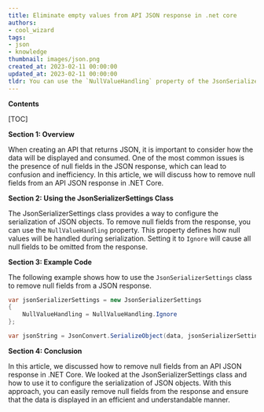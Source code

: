 ```yaml
---
title: Eliminate empty values from API JSON response in .net core
authors:
- cool_wizard
tags:
- json
- knowledge
thumbnail: images/json.png
created_at: 2023-02-11 00:00:00
updated_at: 2023-02-11 00:00:00
tldr: You can use the `NullValueHandling` property of the JsonSerializerSettings class to exclude null fields from the API JSON response.
---
```


**Contents**

[TOC]

**Section 1: Overview**

When creating an API that returns JSON, it is important to consider how the data will be displayed and consumed. One of the most common issues is the presence of null fields in the JSON response, which can lead to confusion and inefficiency. In this article, we will discuss how to remove null fields from an API JSON response in .NET Core.

**Section 2: Using the JsonSerializerSettings Class**

The JsonSerializerSettings class provides a way to configure the serialization of JSON objects. To remove null fields from the response, you can use the `NullValueHandling` property. This property defines how null values will be handled during serialization. Setting it to `Ignore` will cause all null fields to be omitted from the response.

**Section 3: Example Code**

The following example shows how to use the `JsonSerializerSettings` class to remove null fields from a JSON response.

```csharp
var jsonSerializerSettings = new JsonSerializerSettings
{
    NullValueHandling = NullValueHandling.Ignore
};

var jsonString = JsonConvert.SerializeObject(data, jsonSerializerSettings);
```

**Section 4: Conclusion**

In this article, we discussed how to remove null fields from an API JSON response in .NET Core. We looked at the JsonSerializerSettings class and how to use it to configure the serialization of JSON objects. With this approach, you can easily remove null fields from the response and ensure that the data is displayed in an efficient and understandable manner.
